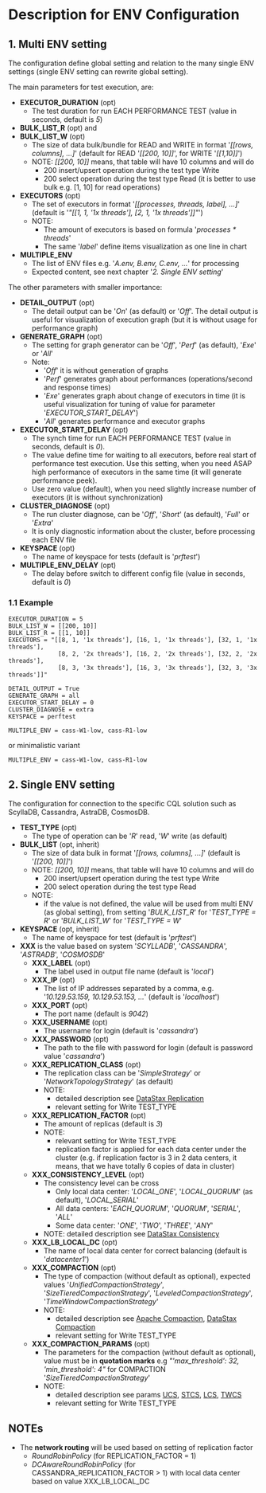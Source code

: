 # Description for ENV Configuration

## 1. Multi ENV setting

The configuration define global setting and relation to the many 
single ENV settings (single ENV setting can rewrite global setting).

The main parameters for test execution, are:

 - **EXECUTOR_DURATION** (opt)
   - The test duration for run EACH PERFORMANCE TEST (value in seconds, 
     default is _5_)
 - **BULK_LIST_R** (opt) and
 - **BULK_LIST_W** (opt)
   - The size of data bulk/bundle for READ and WRITE in format
     '_[[rows, columns], ...]_' (default for READ '_[[200, 10]]_',
     for WRITE '_[[1,10]]_')
   - NOTE: _[[200, 10]]_ means, that table will have 10 columns and will do
     - 200 insert/upsert operation during the test type Write
     - 200 select operation during the test type Read 
       (it is better to use bulk e.g. [1, 10] for read operations)
 - **EXECUTORS** (opt)
   - The set of executors in format '_[[processes, threads, label], ...]_' 
     (default is '_"[[1, 1, '1x threads'], [2, 1, '1x threads']]"_')
   - NOTE:
     - The amount of executors is based on formula '_processes * threads_'
     - The same '_label_' define items visualization as one line in chart 
 - **MULTIPLE_ENV**
   - The list of ENV files e.g. '_A.env, B.env, C.env, ..._' for processing
   - Expected content, see next chapter '_2. Single ENV setting_'

The other parameters with smaller importance:
 - **DETAIL_OUTPUT** (opt)
   - The detail output can be '_On_' (as default) or '_Off_'. 
     The detail output is useful for visualization of execution graph 
     (but it is without usage for performance graph)
 - **GENERATE_GRAPH** (opt)
   - The setting for graph generator can be '_Off_', '_Perf_' (as default),
     '_Exe_' or '_All_'
   - Note:
     - '_Off_' it is without generation of graphs
     - '_Perf_' generates graph about performances (operations/second and response times) 
     - '_Exe_' generates graph about change of executors in time (it is useful 
       visualization for tuning of value for parameter '_EXECUTOR_START_DELAY_')
     - '_All_' generates performance and executor graphs
 - **EXECUTOR_START_DELAY** (opt)
   - The synch time for run EACH PERFORMANCE TEST (value in seconds, 
     default is _0_). 
   - The value define time for waiting to all executors, before real start
     of performance test execution. Use this setting, 
     when you need ASAP high performance of executors in the same time
     (it will generate performance peek).
   - Use zero value (default), when you need slightly increase number of
     executors (it is without synchronization)
 - **CLUSTER_DIAGNOSE** (opt)
   - The run cluster diagnose, can be '_Off_', '_Short_' (as default),
     '_Full_' or '_Extra_'
   - It is only diagnostic information about the cluster, before 
     processing each ENV file
 - **KEYSPACE** (opt)
   - The name of keyspace for tests (default is '_prftest_') 
 - **MULTIPLE_ENV_DELAY** (opt)
   - The delay before switch to different config file (value in seconds,
     default is _0_)

### 1.1 Example

```
EXECUTOR_DURATION = 5
BULK_LIST_W = [[200, 10]]
BULK_LIST_R = [[1, 10]]
EXECUTORS = "[[8, 1, '1x threads'], [16, 1, '1x threads'], [32, 1, '1x threads'],
              [8, 2, '2x threads'], [16, 2, '2x threads'], [32, 2, '2x threads'],
              [8, 3, '3x threads'], [16, 3, '3x threads'], [32, 3, '3x threads']]"

DETAIL_OUTPUT = True
GENERATE_GRAPH = all
EXECUTOR_START_DELAY = 0
CLUSTER_DIAGNOSE = extra
KEYSPACE = perftest

MULTIPLE_ENV = cass-W1-low, cass-R1-low
```

or minimalistic variant

```
MULTIPLE_ENV = cass-W1-low, cass-R1-low
```

## 2. Single ENV setting

The configuration for connection to the specific CQL solution such as
ScyllaDB, Cassandra, AstraDB, CosmosDB.

 - **TEST_TYPE** (opt)
   - The type of operation can be '_R_' read, '_W_' write (as default) 
 - **BULK_LIST** (opt, inherit)
   - The size of data bulk in format '_[[rows, columns], ...]_' 
     (default is '_[[200, 10]]_')
   - NOTE: _[[200, 10]]_ means, that table will have 10 columns and will do
     - 200 insert/upsert operation during the test type Write
     - 200 select operation during the test type Read
   - NOTE:
     - if the value is not defined, the value will be used from multi ENV
       (as global setting), from setting '_BULK_LIST_R_' for
       '_TEST_TYPE = R_' or '_BULK_LIST_W_' for '_TEST_TYPE = W_' 
 - **KEYSPACE** (opt, inherit)
   - The name of keyspace for test (default is '_prftest_')
 - **XXX** is the value based on system '_SCYLLADB_', 
   '_CASSANDRA_', '_ASTRADB_', '_COSMOSDB_'
   - **XXX_LABEL** (opt)
     - The label used in output file name (default is '_local_')
   - **XXX_IP** (opt)
     - The list of IP addresses separated by a comma, 
       e.g. '_10.129.53.159, 10.129.53.153, ..._' (default is '_localhost_')
   - **XXX_PORT** (opt)
     - The port name (default is _9042_)
   - **XXX_USERNAME** (opt)
      - The username for login (default is '_cassandra_')
   - **XXX_PASSWORD** (opt)
      - The path to the file with password for login 
        (default is password value '_cassandra_')
   - **XXX_REPLICATION_CLASS** (opt)
     - The replication class can be '_SimpleStrategy_' or 
       '_NetworkTopologyStrategy_' (as default)
     - NOTE: 
       - detailed description see [DataStax Replication](https://docs.datastax.com/en/cassandra-oss/3.x/cassandra/architecture/archDataDistributeReplication.html)
       - relevant setting for Write TEST_TYPE
   - **XXX_REPLICATION_FACTOR** (opt)
     - The amount of replicas (default is _3_)
     - NOTE:
       - relevant setting for Write TEST_TYPE
       - replication factor is applied for each data center under the cluster
         (e.g. if replication factor is 3 in 2 data centers, it means, that we
         have totally 6 copies of data in cluster)
   - **XXX_CONSISTENCY_LEVEL** (opt)
     - The consistency level can be cross
       - Only local data center: '_LOCAL_ONE_', '_LOCAL_QUORUM_' (as default), '_LOCAL_SERIAL_' 
       - All data centers: '_EACH_QUORUM_', '_QUORUM_', '_SERIAL_', '_ALL_'
       - Some data center:  '_ONE_', '_TWO_', '_THREE_', '_ANY_'
     - NOTE: detailed description see [DataStax Consistency](https://docs.datastax.com/en/cassandra-oss/3.0/cassandra/dml/dmlConfigConsistency.html)
   - **XXX_LB_LOCAL_DC** (opt)
     - The name of local data center for correct balancing 
       (default is '_datacenter1_')
   - **XXX_COMPACTION** (opt)
     - The type of compaction (without default as optional), expected values
       '_UnifiedCompactionStrategy_', '_SizeTieredCompactionStrategy_',
       '_LeveledCompactionStrategy_', '_TimeWindowCompactionStrategy_'
     - NOTE: 
       - detailed description see [Apache Compaction](https://cassandra.apache.org/doc/5.0/cassandra/managing/operating/compaction/index.html),
         [DataStax Compaction](https://docs.datastax.com/en/cassandra-oss/3.0/cassandra/operations/opsConfigureCompaction.html)
       - relevant setting for Write TEST_TYPE
   - **XXX_COMPACTION_PARAMS** (opt)
     - The parameters for the compaction (without default as optional), value must be 
       in **quotation marks** e.g _"'max_threshold': 32, 'min_threshold': 4"_ for
       COMPACTION '_SizeTieredCompactionStrategy_' 
     - NOTE: 
       - detailed description see params
         [UCS](https://cassandra.apache.org/doc/5.0/cassandra/managing/operating/compaction/ucs.html#ucs_options), 
         [STCS](https://cassandra.apache.org/doc/5.0/cassandra/managing/operating/compaction/stcs.html#stcs_options),
         [LCS](https://cassandra.apache.org/doc/5.0/cassandra/managing/operating/compaction/lcs.html#lcs_options),
         [TWCS](https://cassandra.apache.org/doc/5.0/cassandra/managing/operating/compaction/twcs.html#twcs_options)
       - relevant setting for Write TEST_TYPE

## NOTEs

 - The **network routing** will be used based on setting of 
   replication factor 
   - _RoundRobinPolicy_ (for REPLICATION_FACTOR = 1)
   - _DCAwareRoundRobinPolicy_ (for CASSANDRA_REPLICATION_FACTOR > 1) 
     with local data center based on value XXX_LB_LOCAL_DC